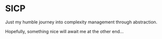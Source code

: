 # SICP

Just my humble journey into complexity management through abstraction.

Hopefully, something nice will await me at the other end...